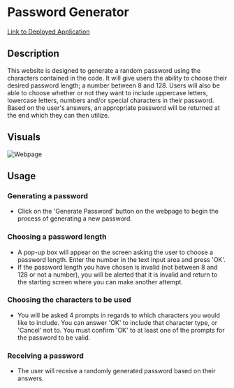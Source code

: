# Password Generator

[Link to Deployed Application](https://505laura.github.io/password-generator)

## Description

This website is designed to generate a random password using the characters contained in the code. It will give users the ability to choose their desired password length; a number between 8 and 128. Users will also be able to choose whether or not they want to include uppercase letters, lowercase letters, numbers and/or special characters in their password. Based on the user's answers, an appropriate password will be returned at the end which they can then utilize. 

## Visuals
![Webpage]()

## Usage

### Generating a password
* Click on the 'Generate Password' button on the webpage to begin the process of generating a new password.

### Choosing a password length 
* A pop-up box will appear on the screen asking the user to choose a password length. Enter the number in the text input area and press 'OK'.
* If the password length you have chosen is invalid (not between 8 and 128 or not a number), you will be alerted that it is invalid and return to the starting screen where you can make another attempt.

### Choosing the characters to be used
* You will be asked 4 prompts in regards to which characters you would like to include. You can answer 'OK' to include that character type, or 'Cancel' not to. You must confirm 'OK' to at least one of the prompts for the password to be valid. 

### Receiving a password
* The user will receive a randomly generated password based on their answers.
